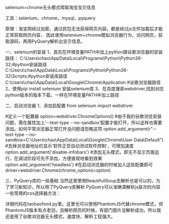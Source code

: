 selenium+chrome无头模式爬取淘宝宝贝信息

工具：selenium，chrome，mysql，pyquery

原理：淘宝网经过加密，通过抓包无法获得网页内容。都是经过js文件加载后才能正常获取网页内容，
因此使用selenium+chrome模拟浏览器行为，访问网页，获取源码，再用PyQuery解析出宝贝信息。

一、selenium的安装
1、首先在环境变量PATH中加上python跟谷歌浏览器的安装路径：
C:\Users\chao\AppData\Local\Programs\Python\Python36-32;#python安装路径
C:\Users\chao\AppData\Local\Programs\Python\Python36-32\Scripts;#python安装库路径
C:\Users\chao\AppData\Local\Google\Chrome\Application #谷歌浏览器路径
2、使用pip install selenium 安装selenium库
3、在百度搜索webdriver,找到对应python版本的版本下载，一样在环境变量PATH中加上路径

二、启动浏览器
1、添加启配置
from selenium import webdriver

#定义一个配置器
option=webdriver.ChromeOptions()
#由于我的谷歌浏览安装问题，需在属性加上‘--test-type --no-sandbox’配置才能打开，所以这样也需要添加。如何平常浏览器正常打开没问题请忽略这项
option.add_argument(r"--test-type --no-sandbox=C:\Users\chao\AppData\Local\Google\Chrome\User Data\Default")
#去掉浏览器地址栏显示‘软件正受自动测试软件控制’，可增加速度
option.add_argument('disable-infobars')
#添加无头模式，即无不显示页面运行，在调试阶段可先不添加，方便直观地看到效果
option.add_argument('headless')
#在启动浏览器的时候加入这些配置即可
driver=webdriver.Chrome(chrome_options=option)

三、PyQuery库的一些基础
当然这里使用BeautifullSoup去解析也是可以的，为了学习新知识，所以用了PyQuery库解析
PyQuery可以准确滴解析js层次的内容
一些常用的css选择器方法：


详细代码在taobaofood.py里。这里也可以使用PhantomJS代替chrome模式，但PhantomJS版本有点老旧，且解析网页的时候，有部门图片没解析成功，所以我还是用了谷歌浏览器无头模式，速度快，解析工程强大。